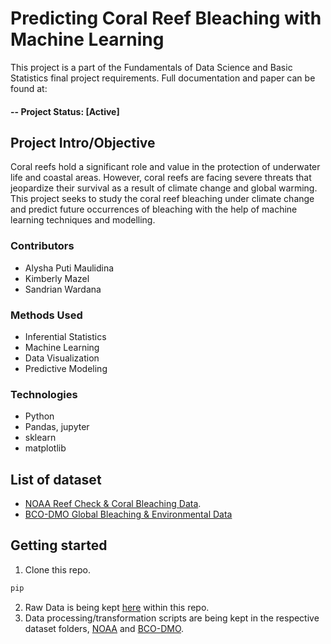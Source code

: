 # Predicting Coral Reef Bleaching with Machine Learning

This project is a part of the Fundamentals of Data Science and Basic Statistics final project requirements. Full documentation and paper can be found at: 

#### -- Project Status: [Active]

## Project Intro/Objective
Coral reefs hold a significant role and value in the protection of underwater life and coastal areas.  However, coral reefs are facing severe threats that jeopardize their survival as a result of climate change and global warming. This project seeks to study the coral reef bleaching under climate change and predict future occurrences of bleaching with the help of machine learning techniques and modelling. 

### Contributors
* Alysha Puti Maulidina
* Kimberly Mazel
* Sandrian Wardana

### Methods Used
* Inferential Statistics
* Machine Learning
* Data Visualization
* Predictive Modeling

### Technologies
* Python
* Pandas, jupyter
* sklearn
* matplotlib

## List of dataset

* [NOAA Reef Check & Coral Bleaching Data](https://www.kaggle.com/datasets/oasisdata/noaa-reef-check-coral-bleaching-data).
* [BCO-DMO Global Bleaching & Environmental Data](https://www.bco-dmo.org/dataset/773466) 

## Getting started

1. Clone this repo.
```bash
pip 
```
2. Raw Data is being kept [here](https://github.com/alyshapm/coral-reef-bleaching/tree/main/dataset) within this repo.
3. Data processing/transformation scripts are being kept in the respective dataset folders, [NOAA](https://github.com/alyshapm/coral-reef-bleaching/tree/main/NOAA_ReefCheck) and [BCO-DMO](https://github.com/alyshapm/coral-reef-bleaching/tree/main/BCO-DMO).
